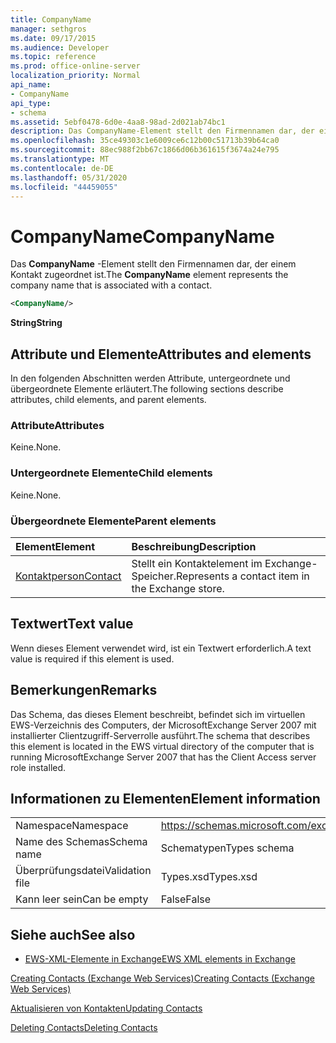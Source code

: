 ```yaml
---
title: CompanyName
manager: sethgros
ms.date: 09/17/2015
ms.audience: Developer
ms.topic: reference
ms.prod: office-online-server
localization_priority: Normal
api_name:
- CompanyName
api_type:
- schema
ms.assetid: 5ebf0478-6d0e-4aa8-98ad-2d021ab74bc1
description: Das CompanyName-Element stellt den Firmennamen dar, der einem Kontakt zugeordnet ist.
ms.openlocfilehash: 35ce49303c1e6009ce6c12b00c51713b39b64ca0
ms.sourcegitcommit: 88ec988f2bb67c1866d06b361615f3674a24e795
ms.translationtype: MT
ms.contentlocale: de-DE
ms.lasthandoff: 05/31/2020
ms.locfileid: "44459055"
---
```

# <a name="companyname"></a><span data-ttu-id="3bf42-103">CompanyName</span><span class="sxs-lookup"><span data-stu-id="3bf42-103">CompanyName</span></span>

<span data-ttu-id="3bf42-104">Das **CompanyName** -Element stellt den Firmennamen dar, der einem Kontakt zugeordnet ist.</span><span class="sxs-lookup"><span data-stu-id="3bf42-104">The **CompanyName** element represents the company name that is associated with a contact.</span></span> 
  
```xml
<CompanyName/>
```

 <span data-ttu-id="3bf42-105">**String**</span><span class="sxs-lookup"><span data-stu-id="3bf42-105">**String**</span></span>
## <a name="attributes-and-elements"></a><span data-ttu-id="3bf42-106">Attribute und Elemente</span><span class="sxs-lookup"><span data-stu-id="3bf42-106">Attributes and elements</span></span>

<span data-ttu-id="3bf42-107">In den folgenden Abschnitten werden Attribute, untergeordnete und übergeordnete Elemente erläutert.</span><span class="sxs-lookup"><span data-stu-id="3bf42-107">The following sections describe attributes, child elements, and parent elements.</span></span>
  
### <a name="attributes"></a><span data-ttu-id="3bf42-108">Attribute</span><span class="sxs-lookup"><span data-stu-id="3bf42-108">Attributes</span></span>

<span data-ttu-id="3bf42-109">Keine.</span><span class="sxs-lookup"><span data-stu-id="3bf42-109">None.</span></span>
  
### <a name="child-elements"></a><span data-ttu-id="3bf42-110">Untergeordnete Elemente</span><span class="sxs-lookup"><span data-stu-id="3bf42-110">Child elements</span></span>

<span data-ttu-id="3bf42-111">Keine.</span><span class="sxs-lookup"><span data-stu-id="3bf42-111">None.</span></span>
  
### <a name="parent-elements"></a><span data-ttu-id="3bf42-112">Übergeordnete Elemente</span><span class="sxs-lookup"><span data-stu-id="3bf42-112">Parent elements</span></span>

|<span data-ttu-id="3bf42-113">**Element**</span><span class="sxs-lookup"><span data-stu-id="3bf42-113">**Element**</span></span>|<span data-ttu-id="3bf42-114">**Beschreibung**</span><span class="sxs-lookup"><span data-stu-id="3bf42-114">**Description**</span></span>|
|:-----|:-----|
|[<span data-ttu-id="3bf42-115">Kontaktperson</span><span class="sxs-lookup"><span data-stu-id="3bf42-115">Contact</span></span>](contact.md) <br/> |<span data-ttu-id="3bf42-116">Stellt ein Kontaktelement im Exchange-Speicher.</span><span class="sxs-lookup"><span data-stu-id="3bf42-116">Represents a contact item in the Exchange store.</span></span>  <br/> |
   
## <a name="text-value"></a><span data-ttu-id="3bf42-117">Textwert</span><span class="sxs-lookup"><span data-stu-id="3bf42-117">Text value</span></span>

<span data-ttu-id="3bf42-118">Wenn dieses Element verwendet wird, ist ein Textwert erforderlich.</span><span class="sxs-lookup"><span data-stu-id="3bf42-118">A text value is required if this element is used.</span></span>
  
## <a name="remarks"></a><span data-ttu-id="3bf42-119">Bemerkungen</span><span class="sxs-lookup"><span data-stu-id="3bf42-119">Remarks</span></span>

<span data-ttu-id="3bf42-120">Das Schema, das dieses Element beschreibt, befindet sich im virtuellen EWS-Verzeichnis des Computers, der MicrosoftExchange Server 2007 mit installierter Clientzugriff-Serverrolle ausführt.</span><span class="sxs-lookup"><span data-stu-id="3bf42-120">The schema that describes this element is located in the EWS virtual directory of the computer that is running MicrosoftExchange Server 2007 that has the Client Access server role installed.</span></span>
  
## <a name="element-information"></a><span data-ttu-id="3bf42-121">Informationen zu Elementen</span><span class="sxs-lookup"><span data-stu-id="3bf42-121">Element information</span></span>

|||
|:-----|:-----|
|<span data-ttu-id="3bf42-122">Namespace</span><span class="sxs-lookup"><span data-stu-id="3bf42-122">Namespace</span></span>  <br/> |https://schemas.microsoft.com/exchange/services/2006/types  <br/> |
|<span data-ttu-id="3bf42-123">Name des Schemas</span><span class="sxs-lookup"><span data-stu-id="3bf42-123">Schema name</span></span>  <br/> |<span data-ttu-id="3bf42-124">Schematypen</span><span class="sxs-lookup"><span data-stu-id="3bf42-124">Types schema</span></span>  <br/> |
|<span data-ttu-id="3bf42-125">Überprüfungsdatei</span><span class="sxs-lookup"><span data-stu-id="3bf42-125">Validation file</span></span>  <br/> |<span data-ttu-id="3bf42-126">Types.xsd</span><span class="sxs-lookup"><span data-stu-id="3bf42-126">Types.xsd</span></span>  <br/> |
|<span data-ttu-id="3bf42-127">Kann leer sein</span><span class="sxs-lookup"><span data-stu-id="3bf42-127">Can be empty</span></span>  <br/> |<span data-ttu-id="3bf42-128">False</span><span class="sxs-lookup"><span data-stu-id="3bf42-128">False</span></span>  <br/> |
   
## <a name="see-also"></a><span data-ttu-id="3bf42-129">Siehe auch</span><span class="sxs-lookup"><span data-stu-id="3bf42-129">See also</span></span>



- [<span data-ttu-id="3bf42-130">EWS-XML-Elemente in Exchange</span><span class="sxs-lookup"><span data-stu-id="3bf42-130">EWS XML elements in Exchange</span></span>](ews-xml-elements-in-exchange.md)


[<span data-ttu-id="3bf42-131">Creating Contacts (Exchange Web Services)</span><span class="sxs-lookup"><span data-stu-id="3bf42-131">Creating Contacts (Exchange Web Services)</span></span>](https://msdn.microsoft.com/library/4845917e-70d1-481c-bbd7-011ec6571789%28Office.15%29.aspx)
  
[<span data-ttu-id="3bf42-132">Aktualisieren von Kontakten</span><span class="sxs-lookup"><span data-stu-id="3bf42-132">Updating Contacts</span></span>](https://msdn.microsoft.com/library/9a865953-b94a-4229-b632-2dee433314be%28Office.15%29.aspx)
  
[<span data-ttu-id="3bf42-133">Deleting Contacts</span><span class="sxs-lookup"><span data-stu-id="3bf42-133">Deleting Contacts</span></span>](https://msdn.microsoft.com/library/fcc3dc84-cd3e-455e-a1a7-ae6921c9b588%28Office.15%29.aspx)

